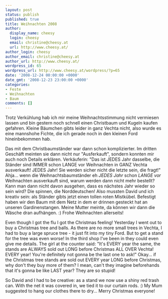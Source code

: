 ```yaml
---
layout: post
status: publish
published: true
title: Weihnachten 2008
author:
  display_name: cheesy
  login: cheesy
  email: christine@cheesy.at
  url: http://www.cheesy.at/
author_login: cheesy
author_email: christine@cheesy.at
author_url: http://www.cheesy.at/
wordpress_id: 65
wordpress_url: http://www.cheesy.at/wordpress/?p=65
date: '2008-12-24 00:00:00 +0000'
date_gmt: '2008-12-23 23:00:00 +0000'
categories:
- Feste
- Weihnachten
- Baum
comments: []
---
```

<!--:de--><!-- 6568-->Trotz Verkühlung hab ich mir meine Weihnachtsstimmung nicht vermiesen lassen und bin gestern noch schnell einen Christbaum und Kugeln kaufen gefahren. Kleine Bäumchen gibts leider in ganz Vechta nicht, also wurde es eine mannshohe Fichte, die ich gerade noch in den kleinen Ford hineinbekommen hab.
Das mit dem Christbaumständer war dann schon komplizierter. Im dritten Geschäft meinten sie dann nicht nur "Ausferkauft", sondern konnten mir auch noch Details erklären. Verkäuferin: "Das ist JEDES Jahr dasselbe, die Ständer sind IMMER schon LANGE vor Weihnachten in GANZ Vechta ausverkauft! JEDES Jahr! Sie werden sicher nicht die letzte sein, die fragt!" Ahja... wenn die Weihnachtsbaumständer eh _JEDES Jahr_ schon _LANGE vor_ Weihnachten ausverkauft sind, warum werden dann nicht mehr bestellt? Kann man dann nicht davon ausgehen, dass es nächstes Jahr wieder so sein wird? Die spinnen, die Norddeutschen!
Also mussten David und ich kreativ sein: als Ständer gibts jetzt einen tollen roten Mistkübel. Befestigt haben wir den Baum mit dem Netz in dem er drinnen gesteckt hat an unseren Gardinenstangen. Meine Mutter meinte, da können wir dann die Wäsche dran aufhängen. :)
Frohe Weihnachten allerseits!
<!--:--><!--:en-->Even though I got the flu I got the Christmas feeling! Yesterday I went out to buy a Christmas tree and balls. As there are no more small trees in Vechta, I had to buy a large spruce tree - it just fit into my tiny Ford. But to get a stand for the tree was even worse! In the third shop I've been in they could even give me details. The girl at the counter said: "It's EVERY year the same, the stands are ALWAYS sold out LONG before Christmas ALL OVER Vechta! EVERY year! You're definitely not gonna be the last one to ask!" Okay... if the Christmas tree stands are sold out EVERY year LONG before Christmas, why don't they buy more of them? I mean, can't they imagine beforehands that it's gonna be like LAST year? They are so stupid!
So David and I had to be creative: as a stand we now use a shiny red trash can. With the net it was covered in, we tied it to our curtain rods. :) My Mum suggested to hang our clothes there to dry...
Merry Christmas everyone!
<!--:-->
